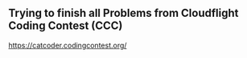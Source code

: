 ## Trying to finish all Problems from Cloudflight Coding Contest (CCC)

https://catcoder.codingcontest.org/
